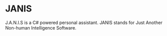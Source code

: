 # JANIS
J.A.N.I.S is a C# powered personal assistant. JANIS stands for Just Another Non-human Intelligence Software.
